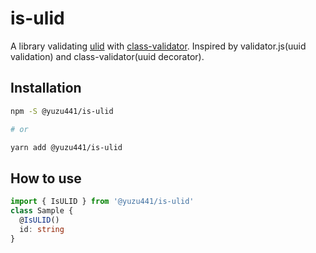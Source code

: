# is-ulid

A library validating [ulid](https://github.com/ulid/spec) with [class-validator](https://github.com/typestack/class-validator). Inspired by validator.js(uuid validation) and class-validator(uuid decorator).

## Installation

```sh
npm -S @yuzu441/is-ulid

# or

yarn add @yuzu441/is-ulid
```

## How to use

```typescript
import { IsULID } from '@yuzu441/is-ulid'
class Sample {
  @IsULID()
  id: string
}
```
